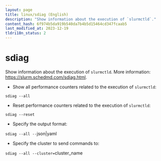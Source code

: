 ```yaml
---
layout: page
title: linux/sdiag (English)
description: "Show information about the execution of `slurmctld`."
content_hash: 6f974b5da919b540da7b4b5d15464cd347fcaab5
last_modified_at: 2023-12-19
tldri18n_status: 2
---
```

# sdiag

Show information about the execution of `slurmctld`.
More information: <https://slurm.schedmd.com/sdiag.html>.

- Show all performance counters related to the execution of `slurmctld`:

`sdiag --all`

- Reset performance counters related to the execution of `slurmctld`:

`sdiag --reset`

- Specify the output format:

`sdiag --all --`<span class="tldr-var badge badge-pill bg-dark-lm bg-white-dm text-white-lm text-dark-dm font-weight-bold">json|yaml</span>

- Specify the cluster to send commands to:

`sdiag --all --cluster=`<span class="tldr-var badge badge-pill bg-dark-lm bg-white-dm text-white-lm text-dark-dm font-weight-bold">cluster_name</span>

